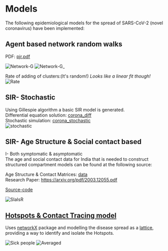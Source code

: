 # Models

The following epidemiological models for the spread of SARS-CoV-2 (novel coronavirus) have been implemented:  

Agent based network random walks  
-------------

PDF: [pjr.pdf](https://github.com/p-j-r/covid-19/blob/master/pjr.pdf)

![Network-G](https://github.com/p-j-r/covid-19/blob/master/results/Run-8:%20Success!/Global_network.png)
![Network-G_](https://github.com/p-j-r/covid-19/blob/master/results/Run-9:%20Success!/Global_network.png)

Rate of adding of clusters:(It's random!) _Looks like a linear fit though!_
![Rate](https://github.com/p-j-r/covid-19/blob/master/results/Run-9:%20Success!/rate.png)

    
SIR- Stochastic
------

Using Gillespie algorithm a basic SIR model is generated.  
Differential equation solution: [corona_diff](https://github.com/p-j-r/covid-19/blob/master/corona_diff.py)  
Stochastic simulation: [corona_stochastic](https://github.com/p-j-r/covid-19/blob/master/corona_stochastic.py)  
![stochastic](https://github.com/p-j-r/covid-19/blob/master/results/sim_b0.6671291_g0.332871.png)


SIR- Age Structure & Social contact based
---------------
I- Both symptomatic & asymptomatic   
The age and social contact data for India that is needed to construct structured compartment models can be found at the following source:

Age Structure & Contact Matrices: [data](https://github.com/p-j-r/pyross/tree/master/examples/data)   
Research Paper: https://arxiv.org/pdf/2003.12055.pdf
   
[Source-code](https://github.com/p-j-r/covid-19/blob/master/SIR_model_India.py)

![SIaIsR](https://github.com/p-j-r/covid-19/blob/master/results/Analytic_b0.1646692_g0.14285714285714285.png)

[Hotspots & Contact Tracing model](https://github.com/p-j-r/covid-19/blob/master/corona_walk)
----------------

Uses [networkX](https://networkx.github.io/documentation/networkx-1.10/overview.html) package and modelling the disease spread as a [lattice](https://networkx.github.io/documentation/networkx-1.10/reference/generated/networkx.generators.classic.grid_2d_graph.html#networkx.generators.classic.grid_2d_graph), providing a way to identify and isolate the Hotspots.

![Sick people](https://github.com/p-j-r/covid-19/blob/master/results/Lattice_model.png)
![Averaged](https://github.com/p-j-r/covid-19/blob/master/results/Lattice_model__Averaged.png)
